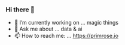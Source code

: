 ### Hi there 👋

- 🔭 I’m currently working on ...  magic things
- 💬 Ask me about ... data & ai
- 📫 How to reach me: ... https://primrose.io

